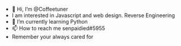 - 👋 Hi, I’m @Coffeetuner
- I am interested in Javascript and web design. Reverse Engineering
- 🌱 I’m currently learning Python
- 📫 How to reach me senpaidied#5955
- Remember your always cared for
<!---
Coffeetuner/Coffeetuner is a ✨ special ✨ repository because its `README.md` (this file) appears on your GitHub profile.
You can click the Preview link to take a look at your changes.
--->
